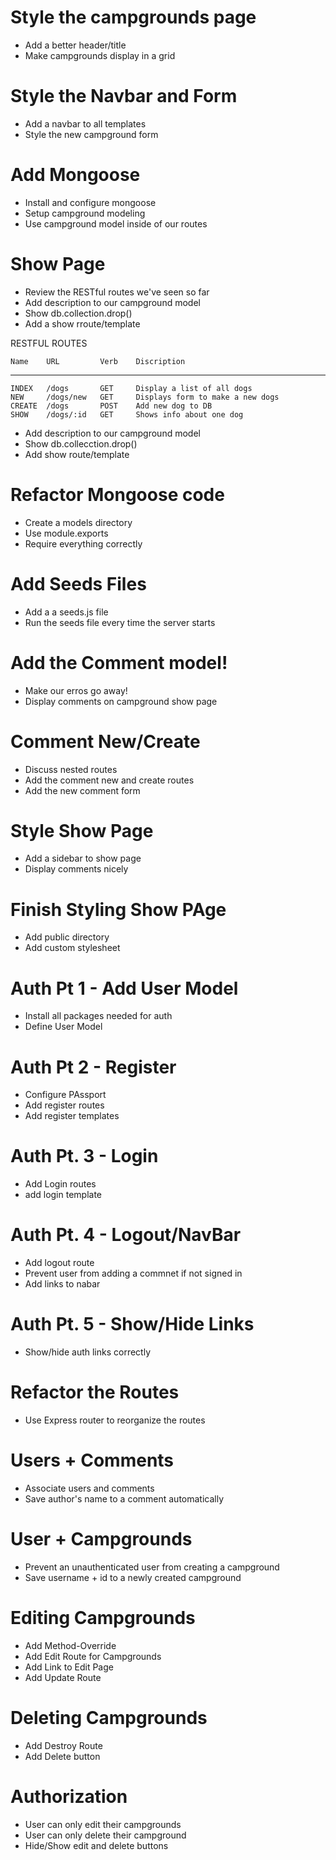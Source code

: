 # Style the campgrounds page
* Add a better header/title
* Make campgrounds display in a grid

# Style the Navbar and Form
* Add a navbar to all templates
* Style the new campground form

# Add Mongoose
* Install and configure mongoose
* Setup campground modeling
* Use campground model inside of our routes

# Show Page
* Review the RESTful routes we've seen so far
* Add description to our campground model
* Show db.collection.drop()
* Add a show rroute/template

RESTFUL ROUTES

    Name    URL         Verb    Discription
_________________________________________________________
    INDEX   /dogs       GET     Display a list of all dogs
    NEW     /dogs/new   GET     Displays form to make a new dogs
    CREATE  /dogs       POST    Add new dog to DB
    SHOW    /dogs/:id   GET     Shows info about one dog
* Add description to our campground model
* Show db.collecction.drop()
* Add  show route/template


# Refactor Mongoose code
* Create a models directory
* Use module.exports
* Require everything correctly

# Add Seeds Files
* Add a a seeds.js file
* Run the seeds file every time the server starts

# Add the Comment model!
* Make our erros go away!
* Display comments on campground show page

# Comment New/Create
* Discuss nested routes
* Add the comment new and create routes
* Add the new comment form

# Style Show Page
* Add a sidebar to show page
* Display comments nicely

# Finish Styling Show PAge
* Add public directory
* Add custom stylesheet

# Auth Pt 1 - Add User Model
* Install all packages needed for auth
* Define User Model

# Auth Pt 2 - Register
* Configure PAssport
* Add register routes
* Add register templates

# Auth Pt. 3 - Login
* Add Login routes
* add login template

# Auth Pt. 4 - Logout/NavBar
* Add logout route
* Prevent user from adding a commnet if not signed in
* Add links to nabar

# Auth Pt. 5 - Show/Hide Links
* Show/hide auth links correctly

# Refactor the Routes
* Use Express router to reorganize the routes

# Users + Comments
* Associate users and comments
* Save author's name to a comment automatically

# User + Campgrounds
* Prevent an unauthenticated user from creating a campground
* Save username + id to a newly created campground

# Editing Campgrounds
* Add Method-Override
* Add Edit Route for Campgrounds
* Add Link to Edit Page
* Add Update Route

# Deleting Campgrounds
* Add Destroy Route
* Add Delete button

# Authorization
* User can only edit their campgrounds
* User can only delete their campground
* Hide/Show edit and delete buttons

